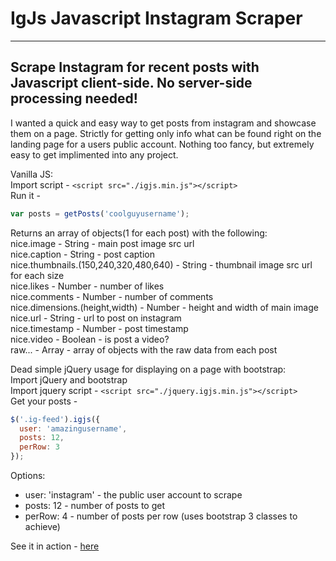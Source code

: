 IgJs Javascript Instagram Scraper 
=====================
---------------------
Scrape Instagram for recent posts with Javascript client-side. No server-side processing needed!
-------------------------------------------------------------------------------
I wanted a quick and easy way to get posts from instagram and showcase them on a page.
Strictly for getting only info what can be found right on the landing page for a users public account. Nothing too fancy, but extremely easy to get implimented into any project.    
     
Vanilla JS:     
Import script - `<script src="./igjs.min.js"></script>`   
Run it -   
```javascript     
var posts = getPosts('coolguyusername');     
```     
     
Returns an array of objects(1 for each post) with the following:    
  nice.image - String - main post image src url    
  nice.caption - String - post caption    
  nice.thumbnails.(150,240,320,480,640) - String - thumbnail image src url for each size    
  nice.likes - Number - number of likes    
  nice.comments - Number - number of comments    
  nice.dimensions.(height,width) - Number - height and width of main image    
  nice.url - String - url to post on instagram    
  nice.timestamp - Number - post timestamp    
  nice.video - Boolean - is post a video?    
  raw... - Array - array of objects with the raw data from each post    
          
    
    
Dead simple jQuery usage for displaying on a page with bootstrap:   
Import jQuery and bootstrap   
Import jquery script - `<script src="./jquery.igjs.min.js"></script>`   
Get your posts -  
```javascript    
$('.ig-feed').igjs({   
  user: 'amazingusername',   
  posts: 12,   
  perRow: 3   
});  
```     
Options:   
*  user: 'instagram' - the public user account to scrape    
*  posts: 12 - number of posts to get   
*  perRow: 4 - number of posts per row (uses bootstrap 3 classes to achieve)  

See it in action - <a href="https://nrandall.github.io/igjs/" target="_blank">here</a>
    
